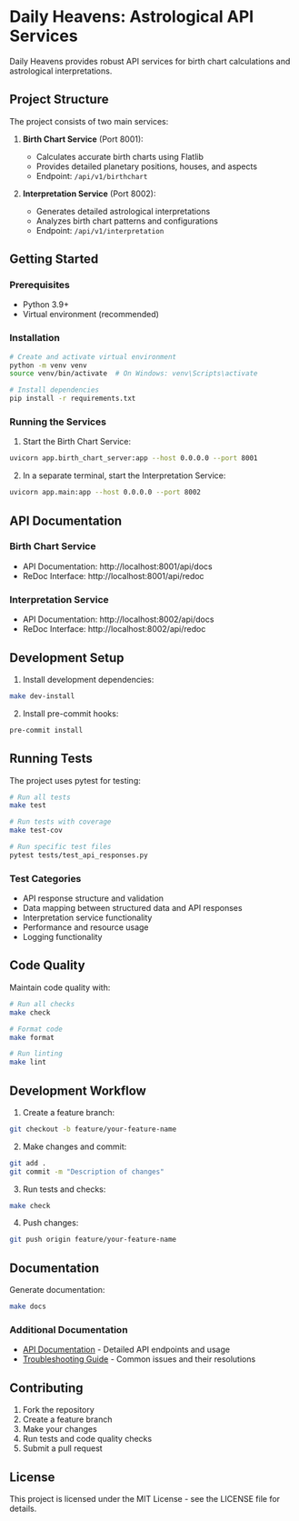 # Daily Heavens: Astrological API Services

Daily Heavens provides robust API services for birth chart calculations and astrological interpretations.

## Project Structure

The project consists of two main services:

1. **Birth Chart Service** (Port 8001):
   - Calculates accurate birth charts using Flatlib
   - Provides detailed planetary positions, houses, and aspects
   - Endpoint: `/api/v1/birthchart`

2. **Interpretation Service** (Port 8002):
   - Generates detailed astrological interpretations
   - Analyzes birth chart patterns and configurations
   - Endpoint: `/api/v1/interpretation`

## Getting Started

### Prerequisites

- Python 3.9+
- Virtual environment (recommended)

### Installation

```bash
# Create and activate virtual environment
python -m venv venv
source venv/bin/activate  # On Windows: venv\Scripts\activate

# Install dependencies
pip install -r requirements.txt
```

### Running the Services

1. Start the Birth Chart Service:
```bash
uvicorn app.birth_chart_server:app --host 0.0.0.0 --port 8001
```

2. In a separate terminal, start the Interpretation Service:
```bash
uvicorn app.main:app --host 0.0.0.0 --port 8002
```

## API Documentation

### Birth Chart Service
- API Documentation: http://localhost:8001/api/docs
- ReDoc Interface: http://localhost:8001/api/redoc

### Interpretation Service
- API Documentation: http://localhost:8002/api/docs
- ReDoc Interface: http://localhost:8002/api/redoc

## Development Setup

1. Install development dependencies:
```bash
make dev-install
```

2. Install pre-commit hooks:
```bash
pre-commit install
```

## Running Tests

The project uses pytest for testing:

```bash
# Run all tests
make test

# Run tests with coverage
make test-cov

# Run specific test files
pytest tests/test_api_responses.py
```

### Test Categories

- API response structure and validation
- Data mapping between structured data and API responses
- Interpretation service functionality
- Performance and resource usage
- Logging functionality

## Code Quality

Maintain code quality with:

```bash
# Run all checks
make check

# Format code
make format

# Run linting
make lint
```

## Development Workflow

1. Create a feature branch:
```bash
git checkout -b feature/your-feature-name
```

2. Make changes and commit:
```bash
git add .
git commit -m "Description of changes"
```

3. Run tests and checks:
```bash
make check
```

4. Push changes:
```bash
git push origin feature/your-feature-name
```

## Documentation

Generate documentation:
```bash
make docs
```

### Additional Documentation
- [API Documentation](docs/api.md) - Detailed API endpoints and usage
- [Troubleshooting Guide](docs/troubleshooting.md) - Common issues and their resolutions

## Contributing

1. Fork the repository
2. Create a feature branch
3. Make your changes
4. Run tests and code quality checks
5. Submit a pull request

## License

This project is licensed under the MIT License - see the LICENSE file for details.